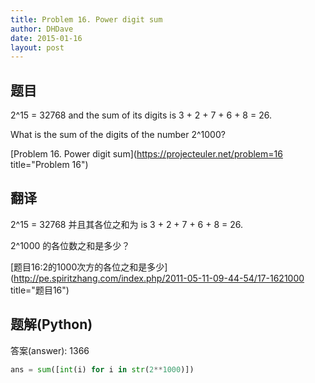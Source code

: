 ```yaml
---
title: Problem 16. Power digit sum
author: DHDave
date: 2015-01-16
layout: post
---
```


## 题目
2^15 = 32768 and the sum of its digits is 3 + 2 + 7 + 6 + 8 = 26.

What is the sum of the digits of the number 2^1000?

[Problem 16. Power digit sum](https://projecteuler.net/problem=16 title="Problem 16")

## 翻译
2^15 = 32768 并且其各位之和为 is 3 + 2 + 7 + 6 + 8 = 26.

2^1000 的各位数之和是多少？

[题目16:2的1000次方的各位之和是多少](http://pe.spiritzhang.com/index.php/2011-05-11-09-44-54/17-1621000 title="题目16")

## 题解(Python)

答案(answer): 1366

```python
ans = sum([int(i) for i in str(2**1000)])
```
